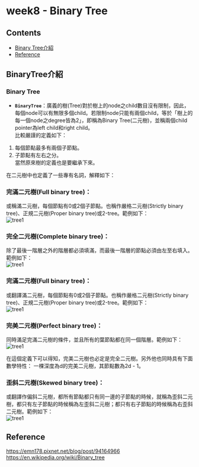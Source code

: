 # week8 - Binary Tree

## Contents
* [Binary Tree介紹](#BinaryTree介紹)
* [Reference](#Reference)

## BinaryTree介紹
### Binary Tree
* **`BinaryTree`**：廣義的樹(Tree)對於樹上的node之child數目沒有限制，因此，每個node可以有無限多個child。若限制node只能有兩個child，等於「樹上的每一個node之degree皆為2」，即稱為Binary Tree(二元樹)，並稱兩個child pointer為left child和right child。  
比較嚴謹的定義如下：  
1. 每個節點最多有兩個子節點。
2. 子節點有左右之分。  
當然原來樹的定義也是要繼承下來。


在二元樹中也定義了一些專有名詞，解釋如下：
### **完滿二元樹(Full binary tree)**：
或稱滿二元樹，每個節點有0或2個子節點。也稱作嚴格二元樹(Strictly binary tree)、正規二元樹(Proper binary tree)或2-tree。範例如下：  
![tree1](https://pic.pimg.tw/emn178/1354416995-423540251.png "tree1")


### **完全二元樹(Complete binary tree)**：
除了最後一階層之外的階層都必須填滿，而最後一階層的節點必須由左至右填入。範例如下：  
![tree1](https://pic.pimg.tw/emn178/1354416995-423540251.png "tree1")

 
### **完滿二元樹(Full binary tree)**：
或翻譯滿二元樹，每個節點有0或2個子節點。也稱作嚴格二元樹(Strictly binary tree)、正規二元樹(Proper binary tree)或2-tree。範例如下：  
![tree1](https://pic.pimg.tw/emn178/1354416914-2701915548_n.png "tree1")

 
### **完美二元樹(Perfect binary tree)**：
同時滿足完滿二元樹的條件，並且所有的葉節點都在同一個階層。範例如下：    
![tree1](https://pic.pimg.tw/emn178/1354416838-422111732.png "tree1")

在這個定義下可以得知，完美二元樹也必定是完全二元樹。另外他也同時具有下面數學特性：
一棵深度為d的完美二元樹，其節點數為2d - 1。


### **歪斜二元樹(Skewed binary tree)**：
或翻譯作偏斜二元樹，都所有節點都只有同一邊的子節點的時候，就稱為歪斜二元樹，都只有左子節點的時候稱為左歪斜二元樹；都只有右子節點的時候稱為右歪斜二元樹。範例如下：    
![tree1](https://pic.pimg.tw/emn178/1354417492-1918786445.png "tree1")

## Reference
https://emn178.pixnet.net/blog/post/94164966
https://en.wikipedia.org/wiki/Binary_tree
